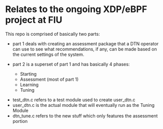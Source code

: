 # Relates to the ongoing XDP/eBPF project at FIU
This repo is comprised of basically two parts:

-	part 1 deals with creating an assessment package that a DTN operator
  	can use to see what recommendations, if any, can be made based on the 
	current settings of the system.

- 	part 2 is a superset of part 1 and has basically 4 phases:
	* Starting
	* Assessment (most of part 1)
	* Learning
	* Tuning

  

* test_dtn.c refers to a test module used to create user_dtn.c
* user_dtn.c is the actual module that will eventually run as the Tuning Module
* dtn_tune.c refers to the new stuff which only features the assessment portion
